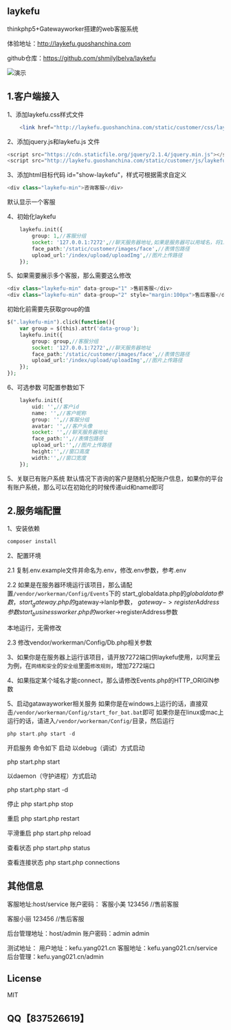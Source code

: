 ## laykefu
thinkphp5+Gatewayworker搭建的web客服系统

体验地址：http://laykefu.guoshanchina.com

github仓库：https://github.com/shmilylbelva/laykefu

![演示](http://upload-images.jianshu.io/upload_images/2825702-f313bd88202681d8.gif?imageMogr2/auto-orient/strip%7CimageView2/2/w/1000/format/webp)

## 1.客户端接入

1、添加laykefu.css样式文件
```php
    <link href="http://laykefu.guoshanchina.com/static/customer/css/laykefu.css" rel="stylesheet" type="text/css" />
```

2、添加jquery.js和laykefu.js 文件 
```php  
<script src="https://cdn.staticfile.org/jquery/2.1.4/jquery.min.js"></script>
<script src="http://laykefu.guoshanchina.com/static/customer/js/laykefu.js"></script>
```

3、添加html目标代码 id="show-laykefu"，样式可根据需求自定义
```php
<div class="laykefu-min">咨询客服</div>
```
默认显示一个客服

4、初始化laykefu
```php
	laykefu.init({
		group: 1,//客服分组
		socket: '127.0.0.1:7272',//聊天服务器地址,如果是服务器可以用域名，将127.0.0.1改成域名
		face_path:'/static/customer/images/face',//表情包路径
		upload_url:'/index/upload/uploadImg',//图片上传路径
	});

```

5、如果需要展示多个客服，那么需要这么修改

```php
<div class="laykefu-min" data-group="1" >售前客服</div>
<div class="laykefu-min" data-group="2" style="margin:100px">售后客服</div>

```
初始化前需要先获取group的值
```php
$(".laykefu-min").click(function(){
    var group = $(this).attr('data-group');
	laykefu.init({
		group: group,//客服分组
		socket: '127.0.0.1:7272',//聊天服务器地址
		face_path:'/static/customer/images/face',//表情包路径
		upload_url:'/index/upload/uploadImg',//图片上传路径
	});
});
```

6、可选参数
可配置参数如下
```php
	laykefu.init({
		uid: '',//客户id
		name: '',//客户昵称
		group: '',//客服分组
		avatar: '',//客户头像
		socket: '',//聊天服务器地址
		face_path:'',//表情包路径
		upload_url:'',//图片上传路径
		height:'',//窗口高度
		width:'',//窗口宽度
	});

``` 
5、关联已有账户系统
默认情况下咨询的客户是随机分配账户信息，如果你的平台有账户系统，那么可以在初始化的时候传递uid和name即可

## 2.服务端配置
1、安装依赖
```php
composer install
```
2、配置环境

 2.1 复制.env.example文件并命名为.env，修改.env参数，参考.env

 2.2 如果是在服务器环境运行该项目，那么请配置`/vendor/workerman/Config/Events`下的
 start_globaldata.php的$globaldata参数，
 start_gateway.php的$gateway->lanIp参数，
 $gateway->registerAddress参数
 start_businessworker.php的$worker->registerAddress参数
 
本地运行，无需修改

 2.3 修改vendor/workerman/Config/Db.php相关参数

3、如果你是在服务器上运行该项目，请开放7272端口供laykefu使用，以阿里云为例，在`网络和安全`的`安全组`里面`修改规则`，增加7272端口

4、如果指定某个域名才能connect，那么请修改Events.php的HTTP_ORIGIN参数

5、启动gatawayworker相关服务
如果你是在windows上运行的话，直接双击`/vendor/workerman/Config/start_for_bat.bat`即可
如果你是在linux或mac上运行的话，请进入`/vendor/workerman/Config/`目录，然后运行
```php
php start.php start -d
```
开启服务
命令如下
启动
以debug（调试）方式启动

php start.php start

以daemon（守护进程）方式启动

php start.php start -d

停止
php start.php stop

重启
php start.php restart

平滑重启
php start.php reload

查看状态
php start.php status

查看连接状态
php start.php connections

## 其他信息

客服地址:host/service
账户密码：
客服小美 123456 //售前客服

客服小丽 123456 //售后客服

后台管理地址：host/admin
账户密码：admin admin


测试地址：
用户地址：kefu.yang021.cn
客服地址：kefu.yang021.cn/service
后台管理：kefu.yang021.cn/admin

## License

MIT

## QQ【837526619】



